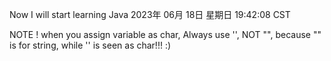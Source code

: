 Now I will start learning Java 
2023年 06月 18日 星期日 19:42:08 CST

NOTE ! when you assign variable as char, Always use '', NOT "", because "" is for string, while '' is seen as char!!! :)